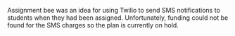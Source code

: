 Assignment bee was an idea for using Twilio to send SMS notifications to students when they had been assigned.
Unfortunately, funding could not be found for the SMS charges so the plan is currently on hold.
